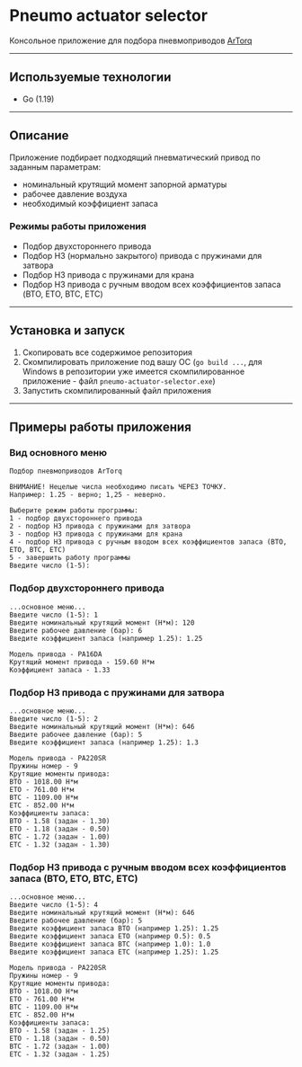 # Pneumo actuator selector

Консольное приложение для подбора пневмоприводов [ArTorq](https://artorq.ru/ "Сайт производителя")

***

## Используемые технологии
* Go (1.19)

***

## Описание 

Приложение подбирает подходящий пневматический привод по заданным параметрам:

* номинальный крутящий момент запорной арматуры 
* рабочее давление воздуха
* необходимый коэффициент запаса

### Режимы работы приложения

* Подбор двухстороннего привода
* Подбор НЗ (нормально закрытого) привода с пружинами для затвора
* Подбор НЗ привода с пружинами для крана
* Подбор НЗ привода с ручным вводом всех коэффициентов запаса (BTO, ETO, BTC, ETC)

***

## Установка и запуск

1. Скопировать все содержимое репозитория
2. Скомпилировать приложение под вашу ОС (`go build ...`, для Windows в репозитории уже имеется скомпилированное приложение - файл `pneumo-actuator-selector.exe`)
3. Запустить скомпилированный файл приложения 

***

## Примеры работы приложения 

### Вид основного меню
    Подбор пневмоприводов ArTorq

    ВНИМАНИЕ! Нецелые числа необходимо писать ЧЕРЕЗ ТОЧКУ.
    Например: 1.25 - верно; 1,25 - неверно.
    
    Выберите режим работы программы:
    1 - подбор двухстороннего привода
    2 - подбор НЗ привода с пружинами для затвора
    3 - подбор НЗ привода с пружинами для крана
    4 - подбор НЗ привода с ручным вводом всех коэффициентов запаса (BTO, ETO, BTC, ETC)
    5 - завершить работу программы
    Введите число (1-5): 

### Подбор двухстороннего привода
    ...основное меню...
    Введите число (1-5): 1
    Введите номинальный крутящий момент (Н*м): 120
    Введите рабочее давление (бар): 6
    Введите коэффициент запаса (например 1.25): 1.25
    
    Модель привода - PA16DA
    Крутящий момент привода - 159.60 Н*м
    Коэффициент запаса - 1.33

### Подбор НЗ привода с пружинами для затвора
    ...основное меню...
    Введите число (1-5): 2
    Введите номинальный крутящий момент (Н*м): 646
    Введите рабочее давление (бар): 5
    Введите коэффициент запаса (например 1.25): 1.3
    
    Модель привода - PA220SR
    Пружины номер - 9
    Крутящие моменты привода:
    BTO - 1018.00 Н*м
    ETO - 761.00 Н*м
    BTC - 1109.00 Н*м
    ETC - 852.00 Н*м
    Коэффициенты запаса:
    BTO - 1.58 (задан - 1.30)
    ETO - 1.18 (задан - 0.50)
    BTC - 1.72 (задан - 1.00)
    ETC - 1.32 (задан - 1.30)

### Подбор НЗ привода с ручным вводом всех коэффициентов запаса (BTO, ETO, BTC, ETC)
    ...основное меню...
    Введите число (1-5): 4
    Введите номинальный крутящий момент (Н*м): 646
    Введите рабочее давление (бар): 5
    Введите коэффициент запаса BTO (например 1.25): 1.25
    Введите коэффициент запаса ETO (например 0.5): 0.5
    Введите коэффициент запаса BTC (например 1.0): 1.0
    Введите коэффициент запаса ETC (например 1.25): 1.25
    
    Модель привода - PA220SR
    Пружины номер - 9
    Крутящие моменты привода:
    BTO - 1018.00 Н*м
    ETO - 761.00 Н*м
    BTC - 1109.00 Н*м
    ETC - 852.00 Н*м
    Коэффициенты запаса:
    BTO - 1.58 (задан - 1.25)
    ETO - 1.18 (задан - 0.50)
    BTC - 1.72 (задан - 1.00)
    ETC - 1.32 (задан - 1.25)